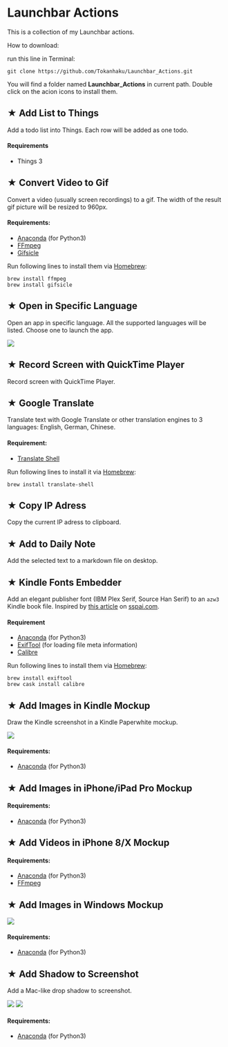 

# Launchbar Actions

This is a collection of my Launchbar actions.

How to download:

run this line in Terminal:

```
git clone https://github.com/Tokanhaku/Launchbar_Actions.git
```

You will find a folder named **Launchbar_Actions** in current path. Double click on the acion icons to install them.

## ★ Add List to Things


Add a todo list into Things. Each row will be added as one todo.

#### Requirements

- Things 3 

## ★ Convert Video to Gif

Convert a video (usually screen recordings) to a gif. The width of the result gif picture will be resized to 960px.

#### Requirements:

- [Anaconda](https://www.anaconda.com/download/#macos) (for Python3)
- [FFmpeg](https://www.ffmpeg.org)
- [Gifsicle](https://www.lcdf.org/gifsicle/)

Run following lines to install them via [Homebrew](https://brew.sh):

```
brew install ffmpeg
brew install gifsicle
```

## ★ Open in Specific Language

Open an app in specific language. All the supported languages will be listed. Choose one to launch the app.

![](https://raw.githubusercontent.com/Tokanhaku/Launchbar_Actions/master/README_img/open_in_specific_language.gif)

## ★ Record Screen with QuickTime Player

Record screen with QuickTime Player.


## ★ Google Translate

Translate text with Google Translate or other translation engines to 3 languages: English, German, Chinese. 

#### Requirement:

- [Translate Shell](https://www.soimort.org/translate-shell/)

Run following lines to install it via [Homebrew](https://brew.sh):

```
brew install translate-shell
```


## ★ Copy IP Adress

Copy the current IP adress to clipboard.

## ★ Add to Daily Note

Add the selected text to a markdown file on desktop.

## ★ Kindle Fonts Embedder

Add an elegant publisher font (IBM Plex Serif, Source Han Serif) to an `azw3` Kindle book file. Inspired by [this article](https://sspai.com/post/43931) on [sspai.com](https://sspai.com).

#### Requirement

- [Anaconda](https://www.anaconda.com/download/#macos) (for Python3)
- [ExifTool](https://www.sno.phy.queensu.ca/~phil/exiftool/index.html) (for loading file meta information)
- [Calibre](https://calibre-ebook.com/)

Run following lines to install them via [Homebrew](https://brew.sh):

```
brew install exiftool
brew cask install calibre
```

## ★ Add Images in Kindle Mockup

Draw the Kindle screenshot in a Kindle Paperwhite mockup.

![](https://raw.githubusercontent.com/Tokanhaku/Launchbar_Actions/master/README_img/kindle_mockup.png)

#### Requirements:

- [Anaconda](https://www.anaconda.com/download/#macos) (for Python3)


## ★ Add Images in iPhone/iPad Pro Mockup
#### Requirements:

- [Anaconda](https://www.anaconda.com/download/#macos) (for Python3)

## ★ Add Videos in iPhone 8/X Mockup
####  Requirements:

- [Anaconda](https://www.anaconda.com/download/#macos) (for Python3)
- [FFmpeg](https://www.ffmpeg.org)

## ★ Add Images in Windows Mockup

![](https://raw.githubusercontent.com/Tokanhaku/Launchbar_Actions/master/README_img/Windows_with_shadow.png)

####  Requirements:

- [Anaconda](https://www.anaconda.com/download/#macos) (for Python3)


## ★ Add Shadow to Screenshot

Add a Mac-like drop shadow to screenshot.

![](https://raw.githubusercontent.com/Tokanhaku/Launchbar_Actions/master/README_img/KDE-Window_with_shadow.png)
![](https://raw.githubusercontent.com/Tokanhaku/Launchbar_Actions/master/README_img/Win10-Window_with_shadow.png)

####  Requirements:

- [Anaconda](https://www.anaconda.com/download/#macos) (for Python3)
